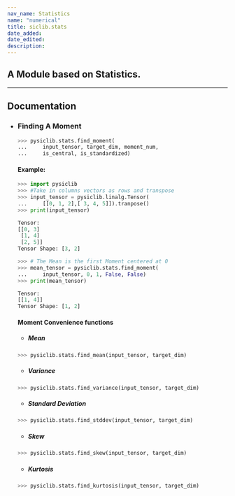 ```yaml
---
nav_name: Statistics
name: "numerical"
title: siclib.stats
date_added:
date_edited:
description:
---
```


## A Module based on Statistics.

---

## Documentation

- ### Finding A Moment

	```python
	>>> pysiclib.stats.find_moment(
	... 	input_tensor, target_dim, moment_num,
	... 	is_central, is_standardized)
	```

	#### Example:
	```python
	>>> import pysiclib
	>>> #Take in columns vectors as rows and transpose
	>>> input_tensor = pysiclib.linalg.Tensor(
	...		[[0, 1, 2],[ 3, 4, 5]]).tranpose()
	>>> print(input_tensor)

	Tensor:
	[[0, 3]
	 [1, 4]
	 [2, 5]]
	Tensor Shape: [3, 2]

	>>> # The Mean is the first Moment centered at 0
	>>> mean_tensor = pysiclib.stats.find_moment(
	... 	input_tensor, 0, 1, False, False)
	>>> print(mean_tensor)

	Tensor:
	[[1, 4]]
	Tensor Shape: [1, 2]
	```

	#### Moment Convenience functions
	- #####  Mean
	```python
	>>> pysiclib.stats.find_mean(input_tensor, target_dim)
	```
	- ##### Variance
	```python
	>>> pysiclib.stats.find_variance(input_tensor, target_dim)
	```
	- ##### Standard Deviation
	```python
	>>> pysiclib.stats.find_stddev(input_tensor, target_dim)
	```
	- ##### Skew
	```python
	>>> pysiclib.stats.find_skew(input_tensor, target_dim)
	```
	- ##### Kurtosis
	```python
	>>> pysiclib.stats.find_kurtosis(input_tensor, target_dim)
	```

